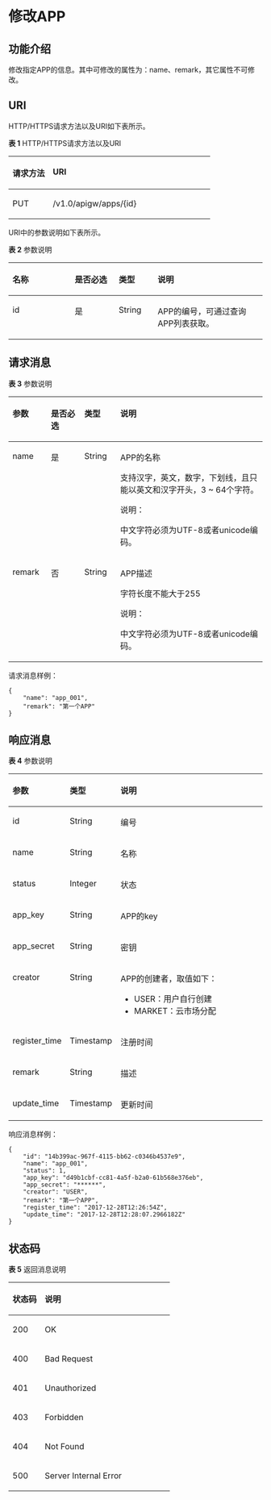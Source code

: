 # 修改APP<a name="apig-zh-api-180713037"></a>

## 功能介绍<a name="section63138047"></a>

修改指定APP的信息。其中可修改的属性为：name、remark，其它属性不可修改。

## URI<a name="section31371512"></a>

HTTP/HTTPS请求方法以及URI如下表所示。

**表 1**  HTTP/HTTPS请求方法以及URI

<a name="table37143220"></a>
<table><thead align="left"><tr id="row28749009"><th class="cellrowborder" valign="top" width="20%" id="mcps1.2.3.1.1"><p id="p46968374"><a name="p46968374"></a><a name="p46968374"></a>请求方法</p>
</th>
<th class="cellrowborder" valign="top" width="80%" id="mcps1.2.3.1.2"><p id="p46341964"><a name="p46341964"></a><a name="p46341964"></a>URI</p>
</th>
</tr>
</thead>
<tbody><tr id="row62711610"><td class="cellrowborder" valign="top" width="20%" headers="mcps1.2.3.1.1 "><p id="p46475689"><a name="p46475689"></a><a name="p46475689"></a>PUT</p>
</td>
<td class="cellrowborder" valign="top" width="80%" headers="mcps1.2.3.1.2 "><p id="p6434497"><a name="p6434497"></a><a name="p6434497"></a>/v1.0/apigw/apps/{id}</p>
</td>
</tr>
</tbody>
</table>

URI中的参数说明如下表所示。

**表 2**  参数说明

<a name="table51432233"></a>
<table><thead align="left"><tr id="row58308749"><th class="cellrowborder" valign="top" width="24.48755124487551%" id="mcps1.2.5.1.1"><p id="p25388256"><a name="p25388256"></a><a name="p25388256"></a>名称</p>
</th>
<th class="cellrowborder" valign="top" width="17.348265173482652%" id="mcps1.2.5.1.2"><p id="p43182835"><a name="p43182835"></a><a name="p43182835"></a>是否必选</p>
</th>
<th class="cellrowborder" valign="top" width="15.308469153084694%" id="mcps1.2.5.1.3"><p id="p8148718"><a name="p8148718"></a><a name="p8148718"></a>类型</p>
</th>
<th class="cellrowborder" valign="top" width="42.85571442855714%" id="mcps1.2.5.1.4"><p id="p56066426"><a name="p56066426"></a><a name="p56066426"></a>说明</p>
</th>
</tr>
</thead>
<tbody><tr id="row45086654"><td class="cellrowborder" valign="top" width="24.48755124487551%" headers="mcps1.2.5.1.1 "><p id="p28140387"><a name="p28140387"></a><a name="p28140387"></a>id</p>
</td>
<td class="cellrowborder" valign="top" width="17.348265173482652%" headers="mcps1.2.5.1.2 "><p id="p64778897"><a name="p64778897"></a><a name="p64778897"></a>是</p>
</td>
<td class="cellrowborder" valign="top" width="15.308469153084694%" headers="mcps1.2.5.1.3 "><p id="p12599279"><a name="p12599279"></a><a name="p12599279"></a>String</p>
</td>
<td class="cellrowborder" valign="top" width="42.85571442855714%" headers="mcps1.2.5.1.4 "><p id="p13908645"><a name="p13908645"></a><a name="p13908645"></a>APP的编号，可通过查询APP列表获取。</p>
</td>
</tr>
</tbody>
</table>

## 请求消息<a name="section13908152"></a>

**表 3**  参数说明

<a name="table52858460"></a>
<table><thead align="left"><tr id="row52119005"><th class="cellrowborder" valign="top" width="15.15%" id="mcps1.2.5.1.1"><p id="p60889838"><a name="p60889838"></a><a name="p60889838"></a>参数</p>
</th>
<th class="cellrowborder" valign="top" width="13.13%" id="mcps1.2.5.1.2"><p id="p33129840"><a name="p33129840"></a><a name="p33129840"></a>是否必选</p>
</th>
<th class="cellrowborder" valign="top" width="14.14%" id="mcps1.2.5.1.3"><p id="p66271370"><a name="p66271370"></a><a name="p66271370"></a>类型</p>
</th>
<th class="cellrowborder" valign="top" width="57.58%" id="mcps1.2.5.1.4"><p id="p66380773"><a name="p66380773"></a><a name="p66380773"></a>说明</p>
</th>
</tr>
</thead>
<tbody><tr id="row8133545"><td class="cellrowborder" valign="top" width="15.15%" headers="mcps1.2.5.1.1 "><p id="p54837372"><a name="p54837372"></a><a name="p54837372"></a>name</p>
</td>
<td class="cellrowborder" valign="top" width="13.13%" headers="mcps1.2.5.1.2 "><p id="p12642185"><a name="p12642185"></a><a name="p12642185"></a>是</p>
</td>
<td class="cellrowborder" valign="top" width="14.14%" headers="mcps1.2.5.1.3 "><p id="p17384054"><a name="p17384054"></a><a name="p17384054"></a>String</p>
</td>
<td class="cellrowborder" valign="top" width="57.58%" headers="mcps1.2.5.1.4 "><p id="p65931115"><a name="p65931115"></a><a name="p65931115"></a>APP的名称</p>
<p id="p13836702"><a name="p13836702"></a><a name="p13836702"></a>支持汉字，英文，数字，下划线，且只能以英文和汉字开头，3 ~ 64个字符。</p>
<div class="note" id="note1482512316386"><a name="note1482512316386"></a><a name="note1482512316386"></a><span class="notetitle"> 说明： </span><div class="notebody"><p id="p178261538382"><a name="p178261538382"></a><a name="p178261538382"></a>中文字符必须为UTF-8或者unicode编码。</p>
</div></div>
</td>
</tr>
<tr id="row37808430"><td class="cellrowborder" valign="top" width="15.15%" headers="mcps1.2.5.1.1 "><p id="p42583966"><a name="p42583966"></a><a name="p42583966"></a>remark</p>
</td>
<td class="cellrowborder" valign="top" width="13.13%" headers="mcps1.2.5.1.2 "><p id="p26749231"><a name="p26749231"></a><a name="p26749231"></a>否</p>
</td>
<td class="cellrowborder" valign="top" width="14.14%" headers="mcps1.2.5.1.3 "><p id="p19204104"><a name="p19204104"></a><a name="p19204104"></a>String</p>
</td>
<td class="cellrowborder" valign="top" width="57.58%" headers="mcps1.2.5.1.4 "><p id="p12028626"><a name="p12028626"></a><a name="p12028626"></a>APP描述</p>
<p id="p44716639"><a name="p44716639"></a><a name="p44716639"></a>字符长度不能大于255</p>
<div class="note" id="note19661163403814"><a name="note19661163403814"></a><a name="note19661163403814"></a><span class="notetitle"> 说明： </span><div class="notebody"><p id="p066213419384"><a name="p066213419384"></a><a name="p066213419384"></a>中文字符必须为UTF-8或者unicode编码。</p>
</div></div>
</td>
</tr>
</tbody>
</table>

请求消息样例：

```
{
	"name": "app_001",
	"remark": "第一个APP"
}
```

## 响应消息<a name="section52818489"></a>

**表 4**  参数说明

<a name="table26102067"></a>
<table><thead align="left"><tr id="row9058262"><th class="cellrowborder" valign="top" width="20%" id="mcps1.2.4.1.1"><p id="p62630620"><a name="p62630620"></a><a name="p62630620"></a>参数</p>
</th>
<th class="cellrowborder" valign="top" width="20%" id="mcps1.2.4.1.2"><p id="p39915430"><a name="p39915430"></a><a name="p39915430"></a>类型</p>
</th>
<th class="cellrowborder" valign="top" width="60%" id="mcps1.2.4.1.3"><p id="p11924380"><a name="p11924380"></a><a name="p11924380"></a>说明</p>
</th>
</tr>
</thead>
<tbody><tr id="row26350760"><td class="cellrowborder" valign="top" width="20%" headers="mcps1.2.4.1.1 "><p id="p54036783"><a name="p54036783"></a><a name="p54036783"></a>id</p>
</td>
<td class="cellrowborder" valign="top" width="20%" headers="mcps1.2.4.1.2 "><p id="p14903323"><a name="p14903323"></a><a name="p14903323"></a>String</p>
</td>
<td class="cellrowborder" valign="top" width="60%" headers="mcps1.2.4.1.3 "><p id="p66318548"><a name="p66318548"></a><a name="p66318548"></a>编号</p>
</td>
</tr>
<tr id="row59996025"><td class="cellrowborder" valign="top" width="20%" headers="mcps1.2.4.1.1 "><p id="p27839823"><a name="p27839823"></a><a name="p27839823"></a>name</p>
</td>
<td class="cellrowborder" valign="top" width="20%" headers="mcps1.2.4.1.2 "><p id="p40433190"><a name="p40433190"></a><a name="p40433190"></a>String</p>
</td>
<td class="cellrowborder" valign="top" width="60%" headers="mcps1.2.4.1.3 "><p id="p53862949"><a name="p53862949"></a><a name="p53862949"></a>名称</p>
</td>
</tr>
<tr id="row15004500"><td class="cellrowborder" valign="top" width="20%" headers="mcps1.2.4.1.1 "><p id="p7404963"><a name="p7404963"></a><a name="p7404963"></a>status</p>
</td>
<td class="cellrowborder" valign="top" width="20%" headers="mcps1.2.4.1.2 "><p id="p62931119"><a name="p62931119"></a><a name="p62931119"></a>Integer</p>
</td>
<td class="cellrowborder" valign="top" width="60%" headers="mcps1.2.4.1.3 "><p id="p64255839"><a name="p64255839"></a><a name="p64255839"></a>状态</p>
</td>
</tr>
<tr id="row41431640"><td class="cellrowborder" valign="top" width="20%" headers="mcps1.2.4.1.1 "><p id="p519674"><a name="p519674"></a><a name="p519674"></a>app_key</p>
</td>
<td class="cellrowborder" valign="top" width="20%" headers="mcps1.2.4.1.2 "><p id="p42093620"><a name="p42093620"></a><a name="p42093620"></a>String</p>
</td>
<td class="cellrowborder" valign="top" width="60%" headers="mcps1.2.4.1.3 "><p id="p54140079"><a name="p54140079"></a><a name="p54140079"></a>APP的key</p>
</td>
</tr>
<tr id="row17498668"><td class="cellrowborder" valign="top" width="20%" headers="mcps1.2.4.1.1 "><p id="p8106027"><a name="p8106027"></a><a name="p8106027"></a>app_secret</p>
</td>
<td class="cellrowborder" valign="top" width="20%" headers="mcps1.2.4.1.2 "><p id="p52608446"><a name="p52608446"></a><a name="p52608446"></a>String</p>
</td>
<td class="cellrowborder" valign="top" width="60%" headers="mcps1.2.4.1.3 "><p id="p33425742"><a name="p33425742"></a><a name="p33425742"></a>密钥</p>
</td>
</tr>
<tr id="row155511111916"><td class="cellrowborder" valign="top" width="20%" headers="mcps1.2.4.1.1 "><p id="p148381123152516"><a name="p148381123152516"></a><a name="p148381123152516"></a>creator</p>
</td>
<td class="cellrowborder" valign="top" width="20%" headers="mcps1.2.4.1.2 "><p id="p10838223112516"><a name="p10838223112516"></a><a name="p10838223112516"></a>String</p>
</td>
<td class="cellrowborder" valign="top" width="60%" headers="mcps1.2.4.1.3 "><p id="p128381023202515"><a name="p128381023202515"></a><a name="p128381023202515"></a>APP的创建者，取值如下：</p>
<a name="ul1126756132511"></a><a name="ul1126756132511"></a><ul id="ul1126756132511"><li>USER：用户自行创建</li><li>MARKET：云市场分配</li></ul>
</td>
</tr>
<tr id="row32396224"><td class="cellrowborder" valign="top" width="20%" headers="mcps1.2.4.1.1 "><p id="p6848469"><a name="p6848469"></a><a name="p6848469"></a>register_time</p>
</td>
<td class="cellrowborder" valign="top" width="20%" headers="mcps1.2.4.1.2 "><p id="p17855131"><a name="p17855131"></a><a name="p17855131"></a>Timestamp</p>
</td>
<td class="cellrowborder" valign="top" width="60%" headers="mcps1.2.4.1.3 "><p id="p36979513"><a name="p36979513"></a><a name="p36979513"></a>注册时间</p>
</td>
</tr>
<tr id="row64380169"><td class="cellrowborder" valign="top" width="20%" headers="mcps1.2.4.1.1 "><p id="p47411232"><a name="p47411232"></a><a name="p47411232"></a>remark</p>
</td>
<td class="cellrowborder" valign="top" width="20%" headers="mcps1.2.4.1.2 "><p id="p15104546"><a name="p15104546"></a><a name="p15104546"></a>String</p>
</td>
<td class="cellrowborder" valign="top" width="60%" headers="mcps1.2.4.1.3 "><p id="p15508729"><a name="p15508729"></a><a name="p15508729"></a>描述</p>
</td>
</tr>
<tr id="row5360840"><td class="cellrowborder" valign="top" width="20%" headers="mcps1.2.4.1.1 "><p id="p31574905"><a name="p31574905"></a><a name="p31574905"></a>update_time</p>
</td>
<td class="cellrowborder" valign="top" width="20%" headers="mcps1.2.4.1.2 "><p id="p7430514"><a name="p7430514"></a><a name="p7430514"></a>Timestamp</p>
</td>
<td class="cellrowborder" valign="top" width="60%" headers="mcps1.2.4.1.3 "><p id="p65000796"><a name="p65000796"></a><a name="p65000796"></a>更新时间</p>
</td>
</tr>
</tbody>
</table>

响应消息样例：

```
{
	"id": "14b399ac-967f-4115-bb62-c0346b4537e9",
	"name": "app_001",
	"status": 1,
	"app_key": "d49b1cbf-cc81-4a5f-b2a0-61b568e376eb",
	"app_secret": "******",
	"creator": "USER",
	"remark": "第一个APP",
	"register_time": "2017-12-28T12:26:54Z",
	"update_time": "2017-12-28T12:28:07.2966182Z"
}
```

## 状态码<a name="section58064504"></a>

**表 5**  返回消息说明

<a name="table65661620"></a>
<table><thead align="left"><tr id="row38386508"><th class="cellrowborder" valign="top" width="20%" id="mcps1.2.3.1.1"><p id="p22299447"><a name="p22299447"></a><a name="p22299447"></a>状态码</p>
</th>
<th class="cellrowborder" valign="top" width="80%" id="mcps1.2.3.1.2"><p id="p61424758"><a name="p61424758"></a><a name="p61424758"></a>说明</p>
</th>
</tr>
</thead>
<tbody><tr id="row9349490"><td class="cellrowborder" valign="top" width="20%" headers="mcps1.2.3.1.1 "><p id="p19111186"><a name="p19111186"></a><a name="p19111186"></a>200</p>
</td>
<td class="cellrowborder" valign="top" width="80%" headers="mcps1.2.3.1.2 "><p id="p4502206"><a name="p4502206"></a><a name="p4502206"></a>OK</p>
</td>
</tr>
<tr id="row40519861"><td class="cellrowborder" valign="top" width="20%" headers="mcps1.2.3.1.1 "><p id="p60883295"><a name="p60883295"></a><a name="p60883295"></a>400</p>
</td>
<td class="cellrowborder" valign="top" width="80%" headers="mcps1.2.3.1.2 "><p id="p32599882"><a name="p32599882"></a><a name="p32599882"></a>Bad Request</p>
</td>
</tr>
<tr id="row24963487"><td class="cellrowborder" valign="top" width="20%" headers="mcps1.2.3.1.1 "><p id="p8776590"><a name="p8776590"></a><a name="p8776590"></a>401</p>
</td>
<td class="cellrowborder" valign="top" width="80%" headers="mcps1.2.3.1.2 "><p id="p191535218816"><a name="p191535218816"></a><a name="p191535218816"></a>Unauthorized</p>
</td>
</tr>
<tr id="row22792350"><td class="cellrowborder" valign="top" width="20%" headers="mcps1.2.3.1.1 "><p id="p34241051"><a name="p34241051"></a><a name="p34241051"></a>403</p>
</td>
<td class="cellrowborder" valign="top" width="80%" headers="mcps1.2.3.1.2 "><p id="p13949586"><a name="p13949586"></a><a name="p13949586"></a>Forbidden</p>
</td>
</tr>
<tr id="row64337830"><td class="cellrowborder" valign="top" width="20%" headers="mcps1.2.3.1.1 "><p id="p43981707"><a name="p43981707"></a><a name="p43981707"></a>404</p>
</td>
<td class="cellrowborder" valign="top" width="80%" headers="mcps1.2.3.1.2 "><p id="p5748492"><a name="p5748492"></a><a name="p5748492"></a>Not Found</p>
</td>
</tr>
<tr id="row51736435"><td class="cellrowborder" valign="top" width="20%" headers="mcps1.2.3.1.1 "><p id="p29901739"><a name="p29901739"></a><a name="p29901739"></a>500</p>
</td>
<td class="cellrowborder" valign="top" width="80%" headers="mcps1.2.3.1.2 "><p id="p6121779"><a name="p6121779"></a><a name="p6121779"></a>Server Internal Error</p>
</td>
</tr>
</tbody>
</table>

